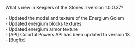 What's new in Keepers of the Stones II version 1.0.0.37?<br/>
<br />- Updated the model and texture of the Energium Golem
<br />- Updated energium blocks textures
<br />- Updated energium armor texture
<br />- [API] Colorful Powers API has been updated to version 13
<br />- [Bugfix] 